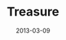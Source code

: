 ---
layout: message
category: message
series: "ROI"
title: "Treasure "
date: 2013-03-09
audio-description: "Brian Tome talks about what it means to get a good return."
audio: "http://www.crossroads.net/players/media/hq/roi_01.mp3"
audio-title: "Treasure"
audio-duration: "50&#58;40"
program-description: "Program - Wk-01 ROI"
program: "http://www.crossroads.net/players/media/hq/03_09-10_13Program_LO.pdf"
program-title: "Treasure"
video-description: "Brian Tome talks about what it means to get a good return."
video-title: "Treasure"
video: "https://s3.amazonaws.com/crossroadsvideomessages/roi_01.mp4"
video-poster: "https://www.crossroads.net/uploadedfiles/roi_01_still.jpg"
---